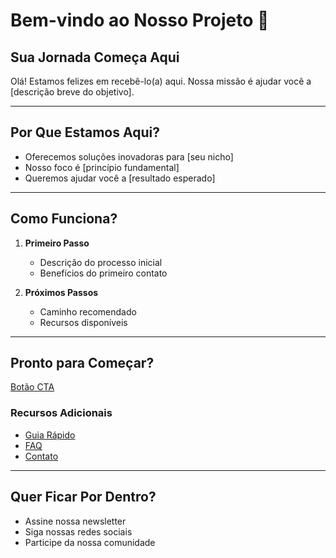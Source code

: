 # Bem-vindo ao Nosso Projeto 🚀

## Sua Jornada Começa Aqui

Olá! Estamos felizes em recebê-lo(a) aqui. Nossa missão é ajudar você a [descrição breve do objetivo].

---

## Por Que Estamos Aqui?

*   Oferecemos soluções inovadoras para [seu nicho]
*   Nosso foco é [princípio fundamental]
*   Queremos ajudar você a [resultado esperado]

---

## Como Funciona?

1.  **Primeiro Passo**
    *   Descrição do processo inicial
    *   Benefícios do primeiro contato
    
2.  **Próximos Passos**
    *   Caminho recomendado
    *   Recursos disponíveis

---

## Pronto para Começar?

[Botão CTA](#cta)

### Recursos Adicionais

*   [Guia Rápido](guia-rapido.md)
*   [FAQ](faq.md)
*   [Contato](contato.md)

---

## Quer Ficar Por Dentro?

*   Assine nossa newsletter
*   Siga nossas redes sociais
*   Participe da nossa comunidade